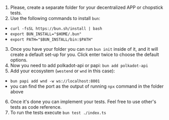 1. Please, create a separate folder for your decentralized APP or chopstick tests.
2. Use the following commands to install `bun`:
- `curl -fsSL https://bun.sh/install | bash`
- `export BUN_INSTALL="$HOME/.bun"`
- `export PATH="$BUN_INSTALL/bin:$PATH"`
3. Once you have your folder you can run `bun init` inside of it, and it will create a default set-up for you. Click enter twice to choose the default options. 
4. Now you need to add polkadot-api or papi: `bun add polkadot-api`
5. Add your ecosystem (`westend` or `wnd` in this case): 
- `bun papi add wnd -w ws://localhost:8001`
- you can find the port as the output of running `npx` command in the folder above
6. Once it's done you can implement your tests. Feel free to use other's tests as code reference.
7. To run the tests execute `bun test ./index.ts`